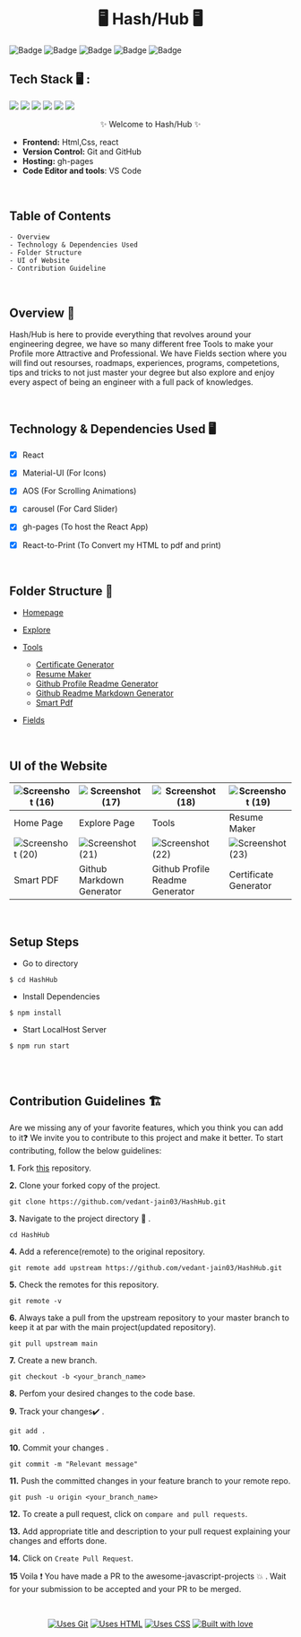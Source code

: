 <h1 align="center">
            🖥️ Hash/Hub 🖥️
</h1>

![Badge](https://img.shields.io/badge/Tech_Stack-React-yellow) ![Badge](https://img.shields.io/badge/Version-1.2-green) ![Badge](https://img.shields.io/badge/License-Apache_2.0-blue) ![Badge](https://img.shields.io/badge/Type-OpenSource-orange) ![Badge](https://img.shields.io/badge/For-Students-red)

## Tech Stack 🖥️ :

<img src="https://img.shields.io/badge/html5%20-%23E34F26.svg?&style=for-the-badge&logo=html5&logoColor=white"/> <img src="https://img.shields.io/badge/css3%20-%231572B6.svg?&style=for-the-badge&logo=css3&logoColor=white"/> <img src="https://img.shields.io/badge/react%20-%2314354C.svg?&style=for-the-badge&logo=react&logoColor=white"/> <img src="https://img.shields.io/badge/markdown-%23000000.svg?&style=for-the-badge&logo=markdown&logoColor=white"/> <img src="https://img.shields.io/badge/github%20-%23121011.svg?&style=for-the-badge&logo=github&logoColor=white"/> <img src="https://img.shields.io/badge/git%20-%23121011.svg?&style=for-the-badge&logo=git&logoColor=green"/> 

<p align="center">
    ✨ Welcome to Hash/Hub ✨ <br />
 
</p>

- **Frontend:** Html,Css, react
- **Version Control:** Git and GitHub
- **Hosting:** gh-pages
- **Code Editor and tools**: VS Code

 <br />

   
## Table of Contents

    - Overview
    - Technology & Dependencies Used
    - Folder Structure
    - UI of Website
    - Contribution Guideline

 <br />


## Overview 🔨

Hash/Hub is here to provide everything that revolves around your engineering degree, we have so many different free Tools to make your Profile more Attractive and Professional. We have Fields section where you will find out resourses, roadmaps, experiences, programs, competetions, tips and tricks to not just master your degree but also explore and enjoy every aspect of being an engineer with a full pack of knowledges.

 <br />


## Technology & Dependencies Used 🖥️

- [x]  React
- [x]  Material-UI (For Icons)
- [x]  AOS (For Scrolling Animations)
- [x]  carousel (For Card Slider)
- [x]  gh-pages (To host the React App)
- [x]  React-to-Print (To Convert my HTML to pdf and print)


  <br />

## Folder Structure 📒

* [Homepage](https://github.com/vedant-jain03/HashHub/tree/master/src/Components/Homepage)
* [Explore](https://github.com/vedant-jain03/HashHub/tree/master/src/Components/Explore)
* [Tools](https://github.com/vedant-jain03/HashHub/tree/master/src/Components/Tools)
    - [Certificate Generator](https://github.com/vedant-jain03/HashHub/tree/master/src/Components/Tools/Certificate%20Generator)
    - [Resume Maker](https://github.com/vedant-jain03/HashHub/tree/master/src/Components/Tools/Resume%20Maker)
    - [Github Profile Readme Generator](https://github.com/vedant-jain03/HashHub/tree/master/src/Components/Tools/Github_Profile_Readme_Generator)
    - [Github Readme Markdown Generator](https://github.com/vedant-jain03/HashHub/tree/master/src/Components/Tools/Github%20Markdown%20Generator)
    - [Smart Pdf](https://github.com/vedant-jain03/HashHub/tree/master/src/Components/Tools/Smart%20Pdf)
* [Fields](https://github.com/vedant-jain03/HashHub/tree/master/src/Components/Fields)

  <br />

## UI of the Website

| ![Screenshot (16)](https://user-images.githubusercontent.com/76901313/124150039-cd644f80-daae-11eb-9e96-df76d0e8be82.png) | ![Screenshot (17)](https://user-images.githubusercontent.com/76901313/124161650-4a95c180-dabb-11eb-9f01-743c49b455c4.png) | ![Screenshot (18)](https://user-images.githubusercontent.com/76901313/124161654-4b2e5800-dabb-11eb-9cac-f7954a75155d.png) | ![Screenshot (19)](https://user-images.githubusercontent.com/76901313/124150276-0b617380-daaf-11eb-90e4-dbbc74115d62.png) | 
|-|-|-|-|
| Home Page | Explore Page | Tools | Resume Maker |
| ![Screenshot (20)](https://user-images.githubusercontent.com/76901313/124161660-4d90b200-dabb-11eb-8426-3314fb25eb65.png) | ![Screenshot (21)](https://user-images.githubusercontent.com/76901313/124161675-508ba280-dabb-11eb-9a4f-2151a6d477d4.png) | ![Screenshot (22)](https://user-images.githubusercontent.com/76901313/124161680-51bccf80-dabb-11eb-8596-ec940feb3e27.png) | ![Screenshot (23)](https://user-images.githubusercontent.com/76901313/124161689-541f2980-dabb-11eb-80c1-c9982dc76b85.png) |
| Smart PDF | Github Markdown Generator | Github Profile Readme Generator | Certificate Generator |

<br/>

## Setup Steps
  
- Go to directory
```
$ cd HashHub
```
- Install Dependencies
```
$ npm install
```
- Start LocalHost Server
```
$ npm run start
```
  
  <br />
  <br />
  
## Contribution Guidelines 🏗

Are we missing any of your favorite features, which you think you can add to it❓ We invite you to contribute to this project and make it better. To start contributing, follow the below guidelines:

**1.** Fork [this](https://github.com/vedant-jain03/HashHub) repository.

**2.** Clone your forked copy of the project.

```
git clone https://github.com/vedant-jain03/HashHub.git
```

**3.** Navigate to the project directory :file_folder: .

```
cd HashHub
```

**4.** Add a reference(remote) to the original repository.

```
git remote add upstream https://github.com/vedant-jain03/HashHub.git
```

**5.** Check the remotes for this repository.

```
git remote -v
```

**6.** Always take a pull from the upstream repository to your master branch to keep it at par with the main project(updated repository).

```
git pull upstream main
```

**7.** Create a new branch.

```
git checkout -b <your_branch_name>
```

**8.** Perfom your desired changes to the code base.

**9.** Track your changes:heavy_check_mark: .

```
git add .
```

**10.** Commit your changes .

```
git commit -m "Relevant message"
```

**11.** Push the committed changes in your feature branch to your remote repo.

```
git push -u origin <your_branch_name>
```

**12.** To create a pull request, click on `compare and pull requests`.

**13.** Add appropriate title and description to your pull request explaining your changes and efforts done.

**14.** Click on `Create Pull Request`.

**15** Voila :exclamation: You have made a PR to the awesome-javascript-projects :boom: . Wait for your submission to be accepted and your PR to be merged.

<br />

<div align="center">

[![Uses Git](https://forthebadge.com/images/badges/uses-git.svg)](https://github.com/vedant-jain03/HashHub) [![Uses HTML](https://forthebadge.com/images/badges/uses-html.svg)](https://github.com/vedant-jain03/HashHub) [![Uses CSS](https://forthebadge.com/images/badges/uses-css.svg)](https://github.com/vedant-jain03/HashHub) 
[![Built with love](https://forthebadge.com/images/badges/built-by-developers.svg)](https://github.com/vedant-jain03/HashHub) 

</div>

